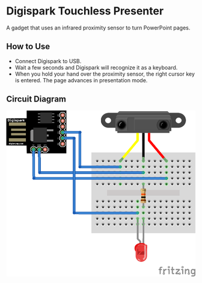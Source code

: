 # Digispark Touchless Presenter

A gadget that uses an infrared proximity sensor to turn PowerPoint pages.


## How to Use
- Connect Digispark to USB.
- Wait a few seconds and Digispark will recognize it as a keyboard.
- When you hold your hand over the proximity sensor, the right cursor key is entered. The page advances in presentation mode.

## Circuit Diagram
![Diagram](digispark-touchless.png)


